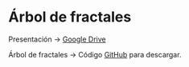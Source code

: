 # Árbol de fractales 
Presentación ->  [Google Drive](https://docs.google.com/presentation/d/1cKR3fpY5P-mMLFhWX3s_K3CRw3Sto9lw0UYqPGwhRLE/edit?usp=sharing)

Árbol de fractales -> Código [GitHub](https://github.com/lnxhigh/Fractal-Christmas-Tree/tree/main) para descargar.
